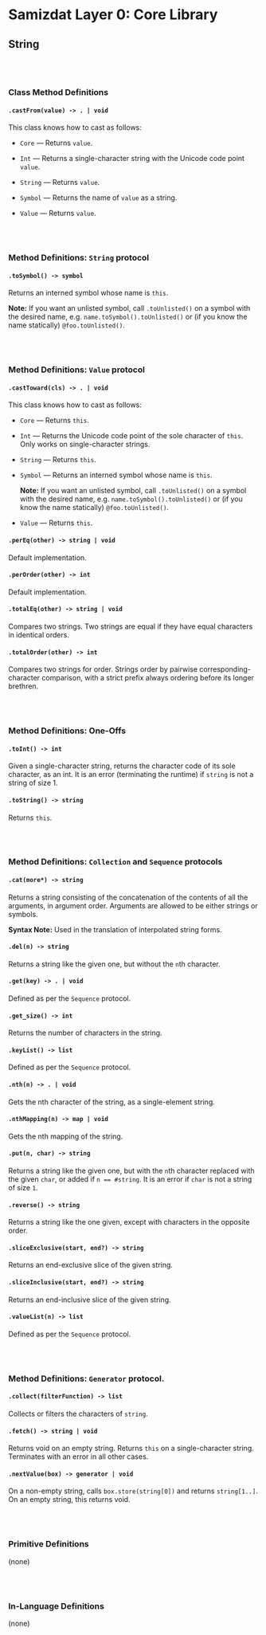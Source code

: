 Samizdat Layer 0: Core Library
==============================

String
------


<br><br>
### Class Method Definitions

#### `.castFrom(value) -> . | void`

This class knows how to cast as follows:

* `Core` &mdash; Returns `value`.

* `Int` &mdash; Returns a single-character string with the Unicode code
  point `value`.

* `String` &mdash; Returns `value`.

* `Symbol` &mdash; Returns the name of `value` as a string.

* `Value` &mdash; Returns `value`.


<br><br>
### Method Definitions: `String` protocol

#### `.toSymbol() -> symbol`

Returns an interned symbol whose name is `this`.

**Note:** If you want an unlisted symbol, call `.toUnlisted()` on a
symbol with the desired name, e.g. `name.toSymbol().toUnlisted()`
or (if you know the name statically) `@foo.toUnlisted()`.


<br><br>
### Method Definitions: `Value` protocol

#### `.castToward(cls) -> . | void`

This class knows how to cast as follows:

* `Core` &mdash; Returns `this`.

* `Int` &mdash; Returns the Unicode code point of the sole character of
  `this`. Only works on single-character strings.

* `String` &mdash; Returns `this`.

* `Symbol` &mdash; Returns an interned symbol whose name is `this`.

  **Note:** If you want an unlisted symbol, call `.toUnlisted()` on a
  symbol with the desired name, e.g. `name.toSymbol().toUnlisted()`
  or (if you know the name statically) `@foo.toUnlisted()`.

* `Value` &mdash; Returns `this`.

#### `.perEq(other) -> string | void`

Default implementation.

#### `.perOrder(other) -> int`

Default implementation.

#### `.totalEq(other) -> string | void`

Compares two strings. Two strings are equal if they have equal characters in
identical orders.

#### `.totalOrder(other) -> int`

Compares two strings for order. Strings order by pairwise
corresponding-character comparison, with a strict prefix always ordering
before its longer brethren.


<br><br>
### Method Definitions: One-Offs

#### `.toInt() -> int`

Given a single-character string, returns the character code
of its sole character, as an int. It is an error (terminating
the runtime) if `string` is not a string of size 1.

#### `.toString() -> string`

Returns `this`.


<br><br>
### Method Definitions: `Collection` and `Sequence` protocols

#### `.cat(more*) -> string`

Returns a string consisting of the concatenation of the contents
of all the arguments, in argument order. Arguments are allowed to be
either strings or symbols.

**Syntax Note:** Used in the translation of interpolated string forms.

#### `.del(n) -> string`

Returns a string like the given one, but without the `n`th character.

#### `.get(key) -> . | void`

Defined as per the `Sequence` protocol.

#### `.get_size() -> int`

Returns the number of characters in the string.

#### `.keyList() -> list`

Defined as per the `Sequence` protocol.

#### `.nth(n) -> . | void`

Gets the nth character of the string, as a single-element string.

#### `.nthMapping(n) -> map | void`

Gets the nth mapping of the string.

#### `.put(n, char) -> string`

Returns a string like the given one, but with the `n`th character replaced
with the given `char`, or added if `n == #string`. It is an error
if `char` is not a string of size `1`.

#### `.reverse() -> string`

Returns a string like the one given, except with characters in the opposite
order.

#### `.sliceExclusive(start, end?) -> string`

Returns an end-exclusive slice of the given string.

#### `.sliceInclusive(start, end?) -> string`

Returns an end-inclusive slice of the given string.

#### `.valueList(n) -> list`

Defined as per the `Sequence` protocol.


<br><br>
### Method Definitions: `Generator` protocol.

#### `.collect(filterFunction) -> list`

Collects or filters the characters of `string`.

#### `.fetch() -> string | void`

Returns void on an empty string. Returns `this` on a single-character string.
Terminates with an error in all other cases.

#### `.nextValue(box) -> generator | void`

On a non-empty string, calls `box.store(string[0])` and returns
`string[1..]`. On an empty string, this returns void.


<br><br>
### Primitive Definitions

(none)


<br><br>
### In-Language Definitions

(none)
